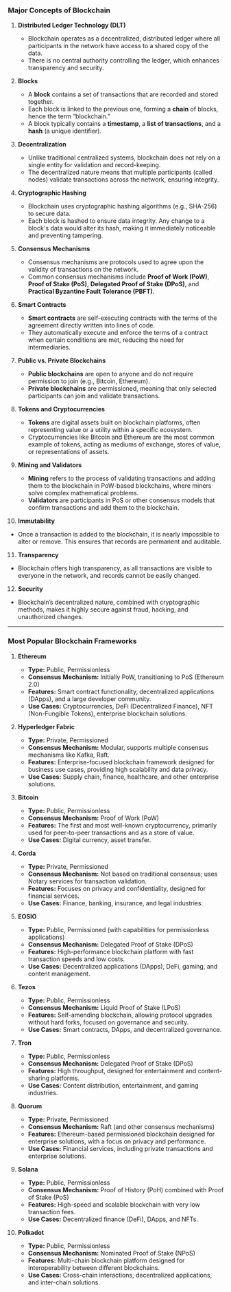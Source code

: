 ### Major Concepts of Blockchain

1. **Distributed Ledger Technology (DLT)**
    - Blockchain operates as a decentralized, distributed ledger where all participants in the network have access to a shared copy of the data.
    - There is no central authority controlling the ledger, which enhances transparency and security.

2. **Blocks**
    - A **block** contains a set of transactions that are recorded and stored together.
    - Each block is linked to the previous one, forming a **chain** of blocks, hence the term “blockchain.”
    - A block typically contains a **timestamp**, a **list of transactions**, and a **hash** (a unique identifier).

3. **Decentralization**
    - Unlike traditional centralized systems, blockchain does not rely on a single entity for validation and record-keeping.
    - The decentralized nature means that multiple participants (called nodes) validate transactions across the network, ensuring integrity.

4. **Cryptographic Hashing**
    - Blockchain uses cryptographic hashing algorithms (e.g., SHA-256) to secure data.
    - Each block is hashed to ensure data integrity. Any change to a block's data would alter its hash, making it immediately noticeable and preventing tampering.

5. **Consensus Mechanisms**
    - Consensus mechanisms are protocols used to agree upon the validity of transactions on the network.
    - Common consensus mechanisms include **Proof of Work (PoW)**, **Proof of Stake (PoS)**, **Delegated Proof of Stake (DPoS)**, and **Practical Byzantine Fault Tolerance (PBFT)**.

6. **Smart Contracts**
    - **Smart contracts** are self-executing contracts with the terms of the agreement directly written into lines of code.
    - They automatically execute and enforce the terms of a contract when certain conditions are met, reducing the need for intermediaries.

7. **Public vs. Private Blockchains**
    - **Public blockchains** are open to anyone and do not require permission to join (e.g., Bitcoin, Ethereum).
    - **Private blockchains** are permissioned, meaning that only selected participants can join and validate transactions.

8. **Tokens and Cryptocurrencies**
    - **Tokens** are digital assets built on blockchain platforms, often representing value or a utility within a specific ecosystem.
    - Cryptocurrencies like Bitcoin and Ethereum are the most common example of tokens, acting as mediums of exchange, stores of value, or representations of assets.

9. **Mining and Validators**
    - **Mining** refers to the process of validating transactions and adding them to the blockchain in PoW-based blockchains, where miners solve complex mathematical problems.
    - **Validators** are participants in PoS or other consensus models that confirm transactions and add them to the blockchain.

10. **Immutability**
- Once a transaction is added to the blockchain, it is nearly impossible to alter or remove. This ensures that records are permanent and auditable.

11. **Transparency**
- Blockchain offers high transparency, as all transactions are visible to everyone in the network, and records cannot be easily changed.

12. **Security**
- Blockchain’s decentralized nature, combined with cryptographic methods, makes it highly secure against fraud, hacking, and unauthorized changes.

---

### Most Popular Blockchain Frameworks

1. **Ethereum**
    - **Type:** Public, Permissionless
    - **Consensus Mechanism:** Initially PoW, transitioning to PoS (Ethereum 2.0)
    - **Features:** Smart contract functionality, decentralized applications (DApps), and a large developer community.
    - **Use Cases:** Cryptocurrencies, DeFi (Decentralized Finance), NFT (Non-Fungible Tokens), enterprise blockchain solutions.

2. **Hyperledger Fabric**
    - **Type:** Private, Permissioned
    - **Consensus Mechanism:** Modular, supports multiple consensus mechanisms like Kafka, Raft.
    - **Features:** Enterprise-focused blockchain framework designed for business use cases, providing high scalability and data privacy.
    - **Use Cases:** Supply chain, finance, healthcare, and other enterprise solutions.

3. **Bitcoin**
    - **Type:** Public, Permissionless
    - **Consensus Mechanism:** Proof of Work (PoW)
    - **Features:** The first and most well-known cryptocurrency, primarily used for peer-to-peer transactions and as a store of value.
    - **Use Cases:** Digital currency, asset transfer.

4. **Corda**
    - **Type:** Private, Permissioned
    - **Consensus Mechanism:** Not based on traditional consensus; uses Notary services for transaction validation.
    - **Features:** Focuses on privacy and confidentiality, designed for financial services.
    - **Use Cases:** Finance, banking, insurance, and legal industries.

5. **EOSIO**
    - **Type:** Public, Permissioned (with capabilities for permissionless applications)
    - **Consensus Mechanism:** Delegated Proof of Stake (DPoS)
    - **Features:** High-performance blockchain platform with fast transaction speeds and low costs.
    - **Use Cases:** Decentralized applications (DApps), DeFi, gaming, and content management.

6. **Tezos**
    - **Type:** Public, Permissionless
    - **Consensus Mechanism:** Liquid Proof of Stake (LPoS)
    - **Features:** Self-amending blockchain, allowing protocol upgrades without hard forks, focused on governance and security.
    - **Use Cases:** Smart contracts, DApps, and decentralized governance.

7. **Tron**
    - **Type:** Public, Permissionless
    - **Consensus Mechanism:** Delegated Proof of Stake (DPoS)
    - **Features:** High throughput, designed for entertainment and content-sharing platforms.
    - **Use Cases:** Content distribution, entertainment, and gaming industries.

8. **Quorum**
    - **Type:** Private, Permissioned
    - **Consensus Mechanism:** Raft (and other consensus mechanisms)
    - **Features:** Ethereum-based permissioned blockchain designed for enterprise solutions, with a focus on privacy and performance.
    - **Use Cases:** Financial services, including private transactions and enterprise solutions.

9. **Solana**
    - **Type:** Public, Permissionless
    - **Consensus Mechanism:** Proof of History (PoH) combined with Proof of Stake (PoS)
    - **Features:** High-speed and scalable blockchain with very low transaction fees.
    - **Use Cases:** Decentralized finance (DeFi), DApps, and NFTs.

10. **Polkadot**
    - **Type:** Public, Permissionless
    - **Consensus Mechanism:** Nominated Proof of Stake (NPoS)
    - **Features:** Multi-chain blockchain platform designed for interoperability between different blockchains.
    - **Use Cases:** Cross-chain interactions, decentralized applications, and inter-chain solutions.
